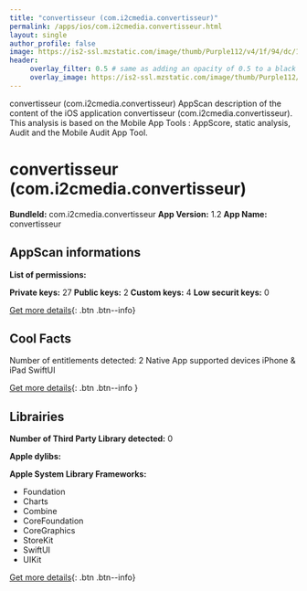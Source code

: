 ```yaml
---
title: "convertisseur (com.i2cmedia.convertisseur)"
permalink: /apps/ios/com.i2cmedia.convertisseur.html
layout: single
author_profile: false
image: https://is2-ssl.mzstatic.com/image/thumb/Purple112/v4/1f/94/dc/1f94dca8-4ab2-1ac7-48c6-a849e12b9cfa/AppIcon-1x_U007emarketing-0-10-0-85-220.png/512x512bb.jpg
header: 
     overlay_filter: 0.5 # same as adding an opacity of 0.5 to a black background
     overlay_image: https://is2-ssl.mzstatic.com/image/thumb/Purple112/v4/1f/94/dc/1f94dca8-4ab2-1ac7-48c6-a849e12b9cfa/AppIcon-1x_U007emarketing-0-10-0-85-220.png/512x512bb.jpg
---
```

convertisseur (com.i2cmedia.convertisseur) AppScan description of the content of the iOS application convertisseur (com.i2cmedia.convertisseur). This analysis is based on the Mobile App Tools : AppScore, static analysis, Audit and the Mobile Audit App Tool.

# convertisseur (com.i2cmedia.convertisseur)

**BundleId:** com.i2cmedia.convertisseur
**App Version:** 1.2
**App Name:** convertisseur


## AppScan informations 

**List of permissions:** 
  
  
**Private keys:** 27
**Public keys:** 2
**Custom keys:** 4
**Low securit keys:** 0
  
[Get more details](/pricing.html){: .btn .btn--info}

## Cool Facts

Number of entitlements detected: 2
Native App
supported devices iPhone & iPad
SwiftUI
  
[Get more details](/pricing.html){: .btn .btn--info }

## Librairies 
**Number of Third Party Library detected:** 0


**Apple dylibs:**


**Apple System Library Frameworks:**
- Foundation
- Charts
- Combine
- CoreFoundation
- CoreGraphics
- StoreKit
- SwiftUI
- UIKit


  
[Get more details](/pricing.html){: .btn .btn--info}


